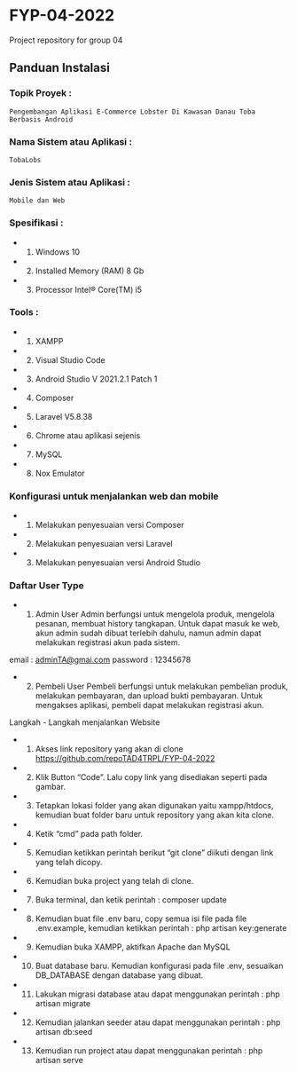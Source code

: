 # FYP-04-2022
Project repository for group 04


## Panduan Instalasi
### Topik Proyek			: 
    Pengembangan Aplikasi E-Commerce Lobster Di Kawasan Danau Toba Berbasis Android
### Nama Sistem atau Aplikasi	: 
    TobaLobs
### Jenis Sistem atau Aplikasi	: 
    Mobile dan Web
### Spesifikasi	:
- 1. Windows 10
- 2. Installed Memory (RAM) 8 Gb
- 3. Processor Intel® Core(TM) i5
### Tools		:
- 1. XAMPP
- 2. Visual Studio Code
- 3. Android Studio V 2021.2.1 Patch 1
- 4. Composer
- 5. Laravel V5.8.38
- 6. Chrome atau aplikasi sejenis
- 7. MySQL
- 8. Nox Emulator
### Konfigurasi untuk menjalankan web dan mobile
- 1. Melakukan penyesuaian versi Composer
- 2. Melakukan penyesuaian versi Laravel
- 3. Melakukan penyesuaian versi Android Studio
### Daftar User Type
- 1. Admin
User Admin berfungsi untuk mengelola produk, mengelola pesanan, membuat history tangkapan. Untuk dapat masuk ke web, akun admin sudah dibuat terlebih dahulu, namun admin dapat melakukan registrasi akun pada sistem.

email : adminTA@gmai.com
password : 12345678

- 2. Pembeli
User Pembeli berfungsi untuk melakukan pembelian produk, melakukan pembayaran, dan upload bukti pembayaran. Untuk mengakses aplikasi, pembeli dapat melakukan registrasi akun.

Langkah - Langkah menjalankan Website
- 1. Akses link repository yang akan di clone
     https://github.com/repoTAD4TRPL/FYP-04-2022
- 2. Klik Button “Code”. Lalu copy link yang disediakan seperti pada gambar.
- 3. Tetapkan lokasi folder yang akan digunakan yaitu xampp/htdocs, kemudian buat folder baru untuk repository yang akan kita clone. 
- 4. Ketik “cmd” pada path folder.
- 5. Kemudian ketikkan perintah berikut “git clone” diikuti dengan link yang telah dicopy.
- 6. Kemudian buka project yang telah di clone.
- 7. Buka terminal, dan ketik perintah :
        composer update
- 8. Kemudian buat file .env baru, copy semua isi file pada file .env.example, kemudian ketikkan perintah :
        php artisan key:generate
- 9. Kemudian buka XAMPP, aktifkan Apache dan MySQL
- 10. Buat database baru. Kemudian konfigurasi pada file .env, sesuaikan DB_DATABASE dengan database yang dibuat.
- 11. Lakukan migrasi database atau dapat menggunakan perintah :
        php artisan migrate
- 12. Kemudian jalankan seeder atau dapat menggunakan perintah :
        php artisan db:seed
- 13. Kemudian run project atau dapat menggunakan perintah :
        php artisan serve
